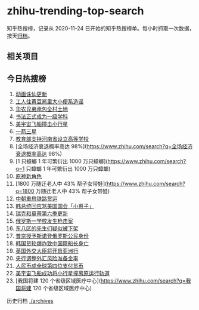 # zhihu-trending-top-search

知乎热搜榜，记录从 2020-11-24 日开始的知乎热搜榜单。每小时抓取一次数据，按天[归档](./archives)。

## 相关项目

## 今日热搜榜

<!-- BEGIN -->
<!-- 最后更新时间 Tue Sep 27 2022 18:13:13 GMT+0800 (China Standard Time) -->

1. [动画诛仙更新](https://www.zhihu.com/search?q=动画诛仙更新)
1. [工人往黄豆酱里大小便系造谣](https://www.zhihu.com/search?q=工人往黄豆酱里大小便系造谣)
1. [华农兄弟承包全村土地](https://www.zhihu.com/search?q=华农兄弟承包全村土地)
1. [书法正式成为一级学科](https://www.zhihu.com/search?q=书法正式成为一级学科)
1. [美宇宙飞船撞击小行星](https://www.zhihu.com/search?q=美宇宙飞船撞击小行星)
1. [一箭三星](https://www.zhihu.com/search?q=一箭三星)
1. [教育部支持河南省设立高等学校](https://www.zhihu.com/search?q=教育部支持河南省设立高等学校)
1. [全场经济衰退概率高达 98%](https://www.zhihu.com/search?q=全场经济衰退概率高达 98%)
1. [1 只蟑螂 1 年可繁衍出 1000 万只蟑螂](https://www.zhihu.com/search?q=1 只蟑螂 1 年可繁衍出 1000
   万只蟑螂)
1. [原神新角色](https://www.zhihu.com/search?q=原神新角色)
1. [1800 万随迁老人中 43% 帮子女带娃](https://www.zhihu.com/search?q=1800 万随迁老人中 43% 帮子女带娃)
1. [中朝重启铁路货运](https://www.zhihu.com/search?q=中朝重启铁路货运)
1. [韩总统回应骂美国国会「小崽子」](https://www.zhihu.com/search?q=韩总统回应骂美国国会「小崽子」)
1. [瑞克和莫蒂第六季更新](https://www.zhihu.com/search?q=瑞克和莫蒂第六季更新)
1. [俄罗斯一学校发生枪击案](https://www.zhihu.com/search?q=俄罗斯一学校发生枪击案)
1. [东八区的先生们疑似被下架](https://www.zhihu.com/search?q=东八区的先生们疑似被下架)
1. [普京授予斯诺登俄罗斯公民身份](https://www.zhihu.com/search?q=普京授予斯诺登俄罗斯公民身份)
1. [韩国货轮爆炸致中国籍船长身亡](https://www.zhihu.com/search?q=韩国货轮爆炸致中国籍船长身亡)
1. [英国外交大臣将开启亚洲行](https://www.zhihu.com/search?q=英国外交大臣将开启亚洲行)
1. [央行调整外汇风险准备金率](https://www.zhihu.com/search?q=央行调整外汇风险准备金率)
1. [人民币成全球第四位支付货币](https://www.zhihu.com/search?q=人民币成全球第四位支付货币)
1. [美宇宙飞船成功将小行星撞离原运行轨道](https://www.zhihu.com/search?q=美宇宙飞船成功将小行星撞离原运行轨道)
1. [我国将建 120 个省级区域医疗中心](https://www.zhihu.com/search?q=我国将建 120 个省级区域医疗中心)

<!-- END -->

历史归档 [./archives](./archives)
